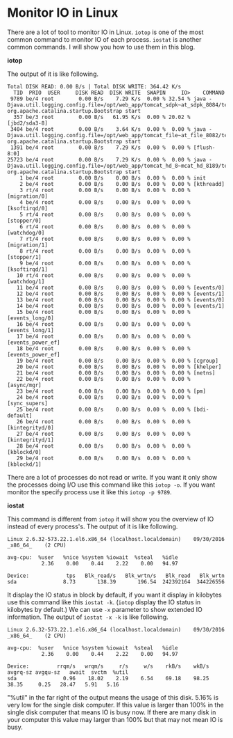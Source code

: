 # Monitor IO in Linux
There are a lot of tool to monitor IO in Linux. `iotop` is one of the most common command to monitor IO of each process.
`iostat` is another common commands. I will show you how to use them in this blog. 

**iotop**

The output of it is like following.
```
Total DISK READ: 0.00 B/s | Total DISK WRITE: 364.42 K/s
  TID  PRIO  USER     DISK READ  DISK WRITE  SWAPIN     IO>    COMMAND                                                                                                                 
 9789 be/4 root        0.00 B/s    7.29 K/s  0.00 % 32.54 % java -Djava.util.logging.config.file=/opt/web_app/tomcat_sdpk~at_sdpk_8084/temp org.apache.catalina.startup.Bootstrap start
  357 be/3 root        0.00 B/s   61.95 K/s  0.00 % 20.02 % [jbd2/sda3-8]
 3404 be/4 root        0.00 B/s    3.64 K/s  0.00 %  0.00 % java -Djava.util.logging.config.file=/opt/web_app/tomcat_file~at_file_8082/temp org.apache.catalina.startup.Bootstrap start
 1391 be/4 root        0.00 B/s    7.29 K/s  0.00 %  0.00 % [flush-8:0]
25723 be/4 root        0.00 B/s    7.29 K/s  0.00 %  0.00 % java -Djava.util.logging.config.file=/opt/web_app/tomcat_hd_8~mcat_hd_8189/temp org.apache.catalina.startup.Bootstrap start
    1 be/4 root        0.00 B/s    0.00 B/s  0.00 %  0.00 % init
    2 be/4 root        0.00 B/s    0.00 B/s  0.00 %  0.00 % [kthreadd]
    3 rt/4 root        0.00 B/s    0.00 B/s  0.00 %  0.00 % [migration/0]
    4 be/4 root        0.00 B/s    0.00 B/s  0.00 %  0.00 % [ksoftirqd/0]
    5 rt/4 root        0.00 B/s    0.00 B/s  0.00 %  0.00 % [stopper/0]
    6 rt/4 root        0.00 B/s    0.00 B/s  0.00 %  0.00 % [watchdog/0]
    7 rt/4 root        0.00 B/s    0.00 B/s  0.00 %  0.00 % [migration/1]
    8 rt/4 root        0.00 B/s    0.00 B/s  0.00 %  0.00 % [stopper/1]
    9 be/4 root        0.00 B/s    0.00 B/s  0.00 %  0.00 % [ksoftirqd/1]
   10 rt/4 root        0.00 B/s    0.00 B/s  0.00 %  0.00 % [watchdog/1]
   11 be/4 root        0.00 B/s    0.00 B/s  0.00 %  0.00 % [events/0]
   12 be/4 root        0.00 B/s    0.00 B/s  0.00 %  0.00 % [events/1]
   13 be/4 root        0.00 B/s    0.00 B/s  0.00 %  0.00 % [events/0]
   14 be/4 root        0.00 B/s    0.00 B/s  0.00 %  0.00 % [events/1]
   15 be/4 root        0.00 B/s    0.00 B/s  0.00 %  0.00 % [events_long/0]
   16 be/4 root        0.00 B/s    0.00 B/s  0.00 %  0.00 % [events_long/1]
   17 be/4 root        0.00 B/s    0.00 B/s  0.00 %  0.00 % [events_power_ef]
   18 be/4 root        0.00 B/s    0.00 B/s  0.00 %  0.00 % [events_power_ef]
   19 be/4 root        0.00 B/s    0.00 B/s  0.00 %  0.00 % [cgroup]
   20 be/4 root        0.00 B/s    0.00 B/s  0.00 %  0.00 % [khelper]
   21 be/4 root        0.00 B/s    0.00 B/s  0.00 %  0.00 % [netns]
   22 be/4 root        0.00 B/s    0.00 B/s  0.00 %  0.00 % [async/mgr]
   23 be/4 root        0.00 B/s    0.00 B/s  0.00 %  0.00 % [pm]
   24 be/4 root        0.00 B/s    0.00 B/s  0.00 %  0.00 % [sync_supers]
   25 be/4 root        0.00 B/s    0.00 B/s  0.00 %  0.00 % [bdi-default]
   26 be/4 root        0.00 B/s    0.00 B/s  0.00 %  0.00 % [kintegrityd/0]
   27 be/4 root        0.00 B/s    0.00 B/s  0.00 %  0.00 % [kintegrityd/1]
   28 be/4 root        0.00 B/s    0.00 B/s  0.00 %  0.00 % [kblockd/0]
   29 be/4 root        0.00 B/s    0.00 B/s  0.00 %  0.00 % [kblockd/1]
```
There are a lot of processes do not read or write. If you want it only show the processes doing I/O use this command
like this `iotop -o`. If you want monitor the specify process use it like this `iotop -p 9789`.

**iostat**

This command is different from `iotop` it will show you the overview of IO instead of every process's. The output of
it is like following.
```
Linux 2.6.32-573.22.1.el6.x86_64 (localhost.localdomain) 	09/30/2016 	_x86_64_	(2 CPU)

avg-cpu:  %user   %nice %system %iowait  %steal   %idle
           2.36    0.00    0.44    2.22    0.00   94.97

Device:            tps   Blk_read/s   Blk_wrtn/s   Blk_read   Blk_wrtn
sda               8.73       138.39       196.54  242392164  344226556
```
It display the IO status in block by default, if you want it display in kilobytes use this command like this `iostat -k`. (`iotop`
display the IO status in kilobytes by default.) We can use `-x` parameter to show extended IO information. The output of 
`iostat -x -k` is like following.
```
Linux 2.6.32-573.22.1.el6.x86_64 (localhost.localdomain) 	09/30/2016 	_x86_64_	(2 CPU)

avg-cpu:  %user   %nice %system %iowait  %steal   %idle
           2.36    0.00    0.44    2.22    0.00   94.97

Device:         rrqm/s   wrqm/s     r/s     w/s    rkB/s    wkB/s avgrq-sz avgqu-sz   await  svctm  %util
sda               0.96    18.02    2.19    6.54    69.18    98.25    38.35     0.25   28.47   5.91   5.16
```
"%util" in the far right of the output means the usage of this disk. 5.16% is very low for the single disk computer.
If this value is larger than 100% in the single disk computer that means IO is busy now. If there are many disk in your
 computer this value may larger than 100% but that may not mean IO is busy.